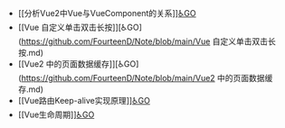 - [[分析Vue2中Vue与VueComponent的关系]][♿GO](https://github.com/FourteenD/Note/blob/main/分析Vue2中Vue与VueComponent的关系.md)
- [[Vue 自定义单击双击长按]][♿GO](https://github.com/FourteenD/Note/blob/main/Vue 自定义单击双击长按.md)
- [[Vue2 中的页面数据缓存]][♿GO](https://github.com/FourteenD/Note/blob/main/Vue2 中的页面数据缓存.md)
- [[Vue路由Keep-alive实现原理]][♿GO](https://github.com/FourteenD/Note/blob/main/Vue路由Keep-alive实现原理.md)
- [[Vue生命周期]][♿GO](https://github.com/FourteenD/Note/blob/main/Vue生命周期.md)
